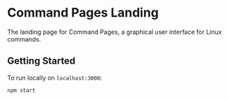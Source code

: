 
# Command Pages Landing 

The landing page for Command Pages, a graphical user interface for Linux commands.

## Getting Started

To run locally on `localhost:3000`:

    npm start

